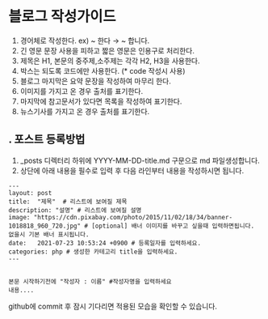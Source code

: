 # 블로그 작성가이드

1. 경어체로 작성한다. ex) ~ 한다 → ~ 합니다.
2. 긴 영문 문장 사용을 피하고 짧은 영문은 인용구로 처리한다.
3. 제목은 H1, 본문의 중주제,소주제는 각각 H2, H3을 사용한다.
4. 박스는 되도록 코드에만 사용한다. (* code 작성시 사용)
5. 블로그 마지막은 요약 문장을 작성하여 마무리 한다.
6. 이미지를 가지고 온 경우 출처를 표기한다.
7. 마지막에 참고문서가 있다면 목록을 작성하여 표기한다.
8. 뉴스기사를 가지고 온 경우 출처를 표기한다.


## . 포스트 등록방법

1.  _posts 디렉터리 하위에 YYYY-MM-DD-title.md 구문으로 md 파일생성합니다.
2.  상단에 아래 내용을 필수로 입력 후 다음 라인부터 내용을 작성하시면 됩니다.

```
---
layout: post
title:  "제목"  # 리스트에 보여질 제목
description: "설명" # 리스트에 보여질 설명
image: "https://cdn.pixabay.com/photo/2015/11/02/18/34/banner-1018818_960_720.jpg" # [optional] 배너 이미지를 바꾸고 싶을때 입력하면됩니다. 없을시 기본 배너 표시됩니다.
date:   2021-07-23 10:53:24 +0900 # 등록일자를 입력하세요.
categories: php # 생성한 카테고리 title을 입력하세요.
---


본문 시작하기전에 "작성자 : 이름" #작성자명을 입력하세요
내용....
```



github에 commit 후 잠시 기다리면 적용된 모습을 확인할 수 있습니다.

